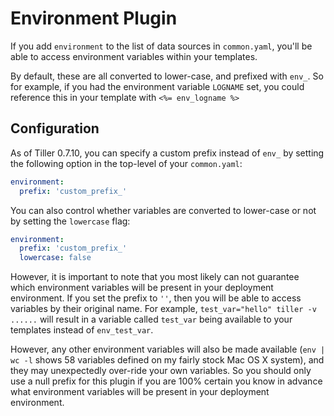 # Environment Plugin
If you add `environment` to the list of data sources in `common.yaml`, you'll be able to access environment variables within your templates. 

By default, these are all converted to lower-case, and prefixed with `env_`. So for example, if you had the environment variable `LOGNAME` set, you could reference this in your template with `<%= env_logname %>`

## Configuration 
As of Tiller 0.7.10, you can specify a custom prefix instead of `env_` by setting the following option in the top-level of your `common.yaml`:

```yaml
environment:
  prefix: 'custom_prefix_'
```

You can also control whether variables are converted to lower-case or not by setting the `lowercase` flag:

```yaml
environment:
  prefix: 'custom_prefix_'
  lowercase: false
```

However, it is important to note that you most likely can not guarantee which environment variables will be present in your deployment environment. If you set the prefix to `''`, then you will be able to access variables by their original name. For example, `test_var="hello" tiller -v ......` will result in a variable called `test_var` being available to your templates instead of `env_test_var`.

However, any other environment variables will also be made available (`env | wc -l` shows 58 variables defined on my fairly stock Mac OS X system), and they may unexpectedly over-ride your own variables. So you should only use a null prefix for this plugin if you are 100% certain you know in advance what environment variables will be present in your deployment environment.
